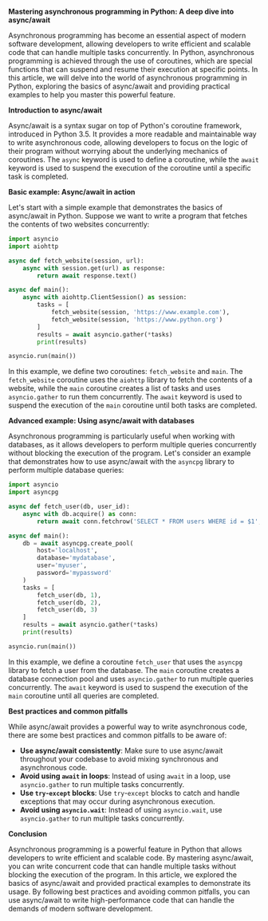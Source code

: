 **Mastering asynchronous programming in Python: A deep dive into async/await**

Asynchronous programming has become an essential aspect of modern software development, allowing developers to write efficient and scalable code that can handle multiple tasks concurrently. In Python, asynchronous programming is achieved through the use of coroutines, which are special functions that can suspend and resume their execution at specific points. In this article, we will delve into the world of asynchronous programming in Python, exploring the basics of async/await and providing practical examples to help you master this powerful feature.

**Introduction to async/await**

Async/await is a syntax sugar on top of Python's coroutine framework, introduced in Python 3.5. It provides a more readable and maintainable way to write asynchronous code, allowing developers to focus on the logic of their program without worrying about the underlying mechanics of coroutines. The `async` keyword is used to define a coroutine, while the `await` keyword is used to suspend the execution of the coroutine until a specific task is completed.

**Basic example: Async/await in action**

Let's start with a simple example that demonstrates the basics of async/await in Python. Suppose we want to write a program that fetches the contents of two websites concurrently:
```python
import asyncio
import aiohttp

async def fetch_website(session, url):
    async with session.get(url) as response:
        return await response.text()

async def main():
    async with aiohttp.ClientSession() as session:
        tasks = [
            fetch_website(session, 'https://www.example.com'),
            fetch_website(session, 'https://www.python.org')
        ]
        results = await asyncio.gather(*tasks)
        print(results)

asyncio.run(main())
```
In this example, we define two coroutines: `fetch_website` and `main`. The `fetch_website` coroutine uses the `aiohttp` library to fetch the contents of a website, while the `main` coroutine creates a list of tasks and uses `asyncio.gather` to run them concurrently. The `await` keyword is used to suspend the execution of the `main` coroutine until both tasks are completed.

**Advanced example: Using async/await with databases**

Asynchronous programming is particularly useful when working with databases, as it allows developers to perform multiple queries concurrently without blocking the execution of the program. Let's consider an example that demonstrates how to use async/await with the `asyncpg` library to perform multiple database queries:
```python
import asyncio
import asyncpg

async def fetch_user(db, user_id):
    async with db.acquire() as conn:
        return await conn.fetchrow('SELECT * FROM users WHERE id = $1', user_id)

async def main():
    db = await asyncpg.create_pool(
        host='localhost',
        database='mydatabase',
        user='myuser',
        password='mypassword'
    )
    tasks = [
        fetch_user(db, 1),
        fetch_user(db, 2),
        fetch_user(db, 3)
    ]
    results = await asyncio.gather(*tasks)
    print(results)

asyncio.run(main())
```
In this example, we define a coroutine `fetch_user` that uses the `asyncpg` library to fetch a user from the database. The `main` coroutine creates a database connection pool and uses `asyncio.gather` to run multiple queries concurrently. The `await` keyword is used to suspend the execution of the `main` coroutine until all queries are completed.

**Best practices and common pitfalls**

While async/await provides a powerful way to write asynchronous code, there are some best practices and common pitfalls to be aware of:

* **Use async/await consistently**: Make sure to use async/await throughout your codebase to avoid mixing synchronous and asynchronous code.
* **Avoid using `await` in loops**: Instead of using `await` in a loop, use `asyncio.gather` to run multiple tasks concurrently.
* **Use `try`-`except` blocks**: Use `try`-`except` blocks to catch and handle exceptions that may occur during asynchronous execution.
* **Avoid using `asyncio.wait`**: Instead of using `asyncio.wait`, use `asyncio.gather` to run multiple tasks concurrently.

**Conclusion**

Asynchronous programming is a powerful feature in Python that allows developers to write efficient and scalable code. By mastering async/await, you can write concurrent code that can handle multiple tasks without blocking the execution of the program. In this article, we explored the basics of async/await and provided practical examples to demonstrate its usage. By following best practices and avoiding common pitfalls, you can use async/await to write high-performance code that can handle the demands of modern software development.